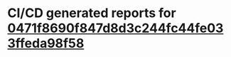 # CI/CD generated reports for [0471f8690f847d8d3c244fc44fe033ffeda98f58](https://github.com/hydephp/develop/commit/0471f8690f847d8d3c244fc44fe033ffeda98f58)
